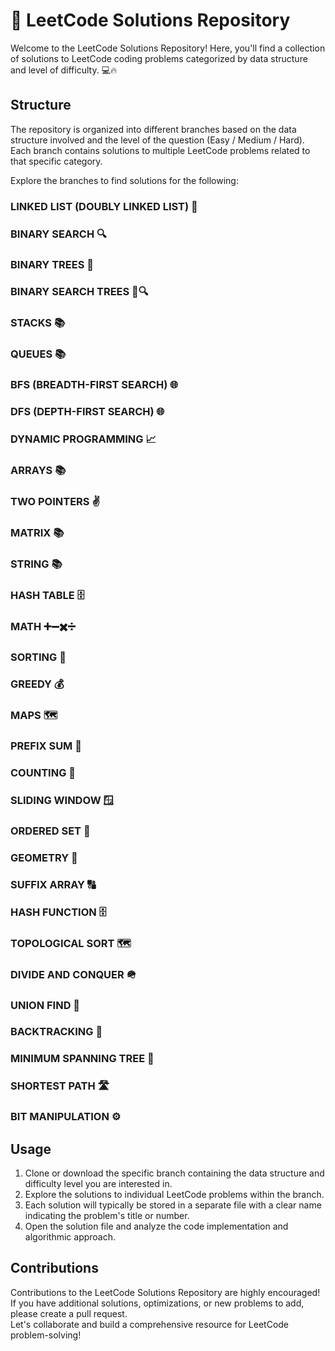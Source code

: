 # 🧩 LeetCode Solutions Repository

Welcome to the LeetCode Solutions Repository! Here, you'll find a collection of solutions to LeetCode coding problems categorized by data structure and level of difficulty. 💻🔥

## Structure

The repository is organized into different branches based on the data structure involved and the level of the question (Easy / Medium / Hard). <br>
Each branch contains solutions to multiple LeetCode problems related to that specific category.

Explore the branches to find solutions for the following:

### LINKED LIST (DOUBLY LINKED LIST) 📜

### BINARY SEARCH 🔍

### BINARY TREES 🌳

### BINARY SEARCH TREES 🌳🔍

### STACKS 📚

### QUEUES 📚

### BFS (BREADTH-FIRST SEARCH) 🌐

### DFS (DEPTH-FIRST SEARCH) 🌐

### DYNAMIC PROGRAMMING 📈

### ARRAYS 📚

### TWO POINTERS ✌️

### MATRIX 📚

### STRING 📚

### HASH TABLE 🗄️

### MATH ➕➖✖️➗

### SORTING 🔢

### GREEDY 💰

### MAPS 🗺️

### PREFIX SUM 🔢

### COUNTING 🔢

### SLIDING WINDOW 🪟

### ORDERED SET 🧮

### GEOMETRY 📐

### SUFFIX ARRAY 🔠

### HASH FUNCTION 🗄️

### TOPOLOGICAL SORT 🗺️

### DIVIDE AND CONQUER 🪖

### UNION FIND 🔗

### BACKTRACKING 🔄

### MINIMUM SPANNING TREE 🌲

### SHORTEST PATH 🛣️

### BIT MANIPULATION ⚙️

## Usage

1. Clone or download the specific branch containing the data structure and difficulty level you are interested in.
2. Explore the solutions to individual LeetCode problems within the branch.
3. Each solution will typically be stored in a separate file with a clear name indicating the problem's title or number.
4. Open the solution file and analyze the code implementation and algorithmic approach.

## Contributions

Contributions to the LeetCode Solutions Repository are highly encouraged! If you have additional solutions, optimizations, or new problems to add, please create a pull request. <br>
Let's collaborate and build a comprehensive resource for LeetCode problem-solving!


